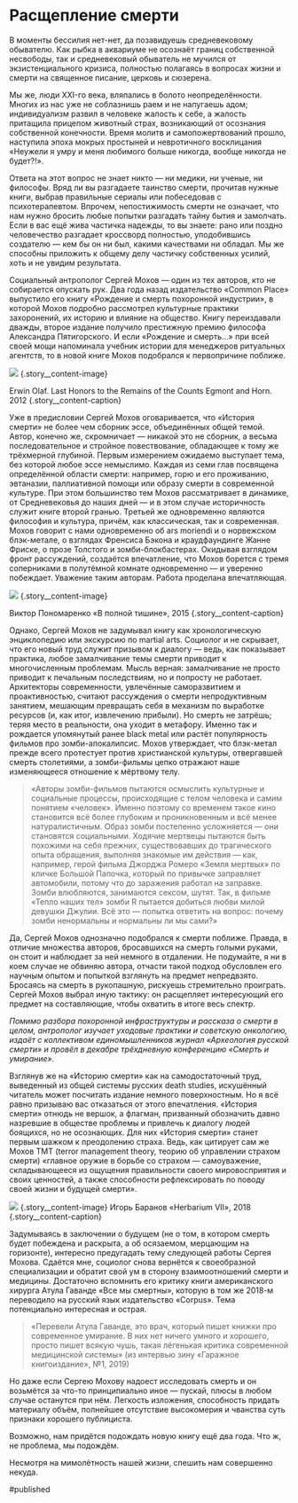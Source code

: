 
# Расщепление смерти

В моменты бессилия нет-нет, да позавидуешь средневековому обывателю. Как рыбка в аквариуме не осознаёт границ собственной несвободы, так и средневековый обыватель не мучился от экзистенциального кризиса, полностью полагаясь в вопросах жизни и смерти на священное писание, церковь и сюзерена.

Мы же, люди XXI-го века, вляпались в болото неопределённости. Многих из нас уже не соблазнишь раем и не напугаешь адом; индивидуализм развил в человеке жалость к себе, а жалость притащила прицепом животный страх, возникающий от осознания собственной конечности. Время молитв и самопожертвований прошло, наступила эпоха мокрых простыней и невротичного восклицания «Неужели я умру и меня любимого больше никогда, вообще никогда не будет?!».

Ответа на этот вопрос не знает никто — ни медики, ни ученые, ни философы. Вряд ли вы разгадаете таинство смерти, прочитав нужные книги, выбрав правильные сериалы или побеседовав с психотерапевтом. Впрочем, непостижимость смерти не означает, что нам нужно бросить любые попытки разгадать тайну бытия и замолчать. Если в вас ещё жива частичка надежды, то вы знаете: рано или поздно человечество разгадает кроссворд полностью, уподобившись создателю — кем бы он ни был, какими качествами ни обладал. Мы же способны приложить к общему делу частичку собственных усилий, хоть и не увидим результата.

Социальный антрополог Сергей Мохов — один из тех авторов, кто не собирается опускать рук. Два года назад издательство «Common Place» выпустило его книгу «Рождение и смерть похоронной индустрии», в которой Мохов подробно рассмотрел культурные практики захоронений, их историю и влияние на общество. Книгу переиздавали дважды, второе издание получило престижную премию философа Александра Пятигорского. И если «Рождение и смерть…» при всей своей мощи напоминала учебник истории для менеджеров ритуальных агентств, то в новой книге Мохов подобрался к первопричине поближе. 

![][image-1] {.story\_\_content-image}

Erwin Olaf. Last Honors to the Remains of the Counts Egmont and Horn. 2012 {.story\_\_content-caption}

Уже в предисловии Сергей Мохов оговаривается, что «История смерти» не более чем сборник эссе, объединённых общей темой. Автор, конечно же, скромничает — никакой это не сборник, а весьма последовательное и стройное повествование, обладающее к тому же трёхмерной глубиной. Первым измерением ожидаемо выступает тема, без которой любое эссе немыслимо. Каждая из семи глав посвящена определённой области смерти: например, горю и его проживанию, эвтаназии, паллиативной помощи или образу смерти в современной культуре. При этом большинство тем Мохов рассматривает в динамике, от Средневековья до наших дней — и в этом случае историчность служит книге второй гранью. Третьей же одновременно являются философия и культура, причём, как классическая, так и современная. Мохов говорит с нами одновременно об ars moriendi и о норвежском блэк-метале, о взглядах Френсиса Бэкона и краудфаундинге Жанне Фриске, о прозе Толстого и зомби-блокбастерах. Окидывая взглядом фронт рассуждений, создаётся впечатление, что Мохов борется с тремя соперниками в полутёмной комнате одновременно — и уверенно побеждает. Уважение таким авторам. Работа проделана впечатляющая.

![][image-2] {.story\_\_content-image}

Виктор Пономаренко «В полной тишине», 2015 {.story\_\_content-caption}

Однако, Сергей Мохов не задумывал книгу как хронологическую энциклопедию или экскурсию по martial arts. Социолог и не скрывает, что его новый труд служит призывом к диалогу — ведь, как показывает практика, любое замалчивание темы смерти приводит к многочисленным проблемам. Мысль верная: замалчивание не просто приводит к печальным последствиям, но и попросту не работает. Архитекторы современности, увлечённые саморазвитием и проактивностью, считают рассуждения о смерти непродуктивным занятием, мешающим превращать себя в механизм по выработке ресурсов (и, как итог, извлечению прибыли). Но смерть не затрёшь; теряя место в реальности, она уходит в метафору. Именно так и рождается упомянутый ранее black metal или растёт популярность фильмов про зомби-апокалипсис. Мохов утверждает, что блэк-метал прежде всего протестует против христианской культуры, отвергавшей смерть столетиями, а зомби-фильмы цепко отражают наше изменяющееся отношение к мёртвому телу.

> «Авторы зомби-фильмов пытаются осмыслить культурные и социальные процессы, происходящие с телом человека и самим понятием «человек». Именно поэтому со временем такое кино становится всё более глубоким и проникновенным и всё менее натуралистичным. Образ зомби постепенно усложняется — они становятся социальными. Ходячие мертвецы пытаются быть похожими на себя прежних, существовавших до трагического опыта обращения, выполняя знакомые им действия — как, например, герой фильма Джорджа Ромеро «Земля мертвых» по кличке Большой Папочка, который по привычке заправляет автомобили, потому что до заражения работал на заправке. Зомби влюбляются, занимаются сексом, шутят. Так, в фильме «Тепло наших тел» зомби R пытается добиться любви милой девушки Джулии. Всё это — попытка ответить на вопрос: почему зомби ненормальны и нормальны ли мы сами?»

Да, Сергей Мохов однозначно подобрался к смерти поближе. Правда, в отличие множества авторов, бросавшихся на смерть голыми руками, он стоит и наблюдает за ней немного в отдалении. Не подумайте, я ни в коем случае не обвиняю автора, отчасти такой подход обусловлен его научным опытом и попыткой взглянуть на предмет непредвзято. Бросаясь на смерть в рукопашную, рискуешь стремительно проиграть. Сергей Мохов выбрал иную тактику: он расщепляет интересующий его предмет на составляющие, чтобы охватить в итоге весь спектр. 

_Помимо разбора похоронной инфраструктуры и рассказа о смерти в целом, антрополог изучает уходовые практики и советскую онкологию, издаёт с коллективом единомышленников журнал «Археология русской смерти» и провёл в декабре трёхдневную конференцию «Смерть и умирание»._

Взглянув же на «Историю смерти» как на самодостаточный труд, выведенный из общей системы русских death studies, искушённый читатель может посчитать издание немного поверхностным. Но я всё равно призываю вас отказаться от этого впечатления. «История смерти» отнюдь не вершок, а флагман, призванный обозначить давно назревшие в обществе проблемы и привлечь к диалогу людей боящихся, но не осознающих. Для них «История смерти» станет первым шажком к преодолению страха. Ведь, как цитирует сам же Мохов TMT (terror management theory, теорию об управлении страхом смерти) «главное оружие в борьбе со страхом — самоуважение, складывающееся из ощущения правильности своего мировосприятия и своих ценностей, а также способности рефлексировать по поводу своей жизни и будущей смерти».

![][image-3] {.story\_\_content-image}
Игорь Баранов «Herbarium VII», 2018 {.story\_\_content-caption}

Задумываясь в заключении о будущем (не о том, в котором смерть будет побеждена и раскрыта, а об осязаемом, мерцающим на горизонте), интересно предугадать тему следующей работы Сергея Мохова. Сдаётся мне, социолог снова вернётся к своеобразной специализации и обратит свой ум в сторону взаимоотношений смерти и медицины. Достаточно вспомнить его критику книги американского хирурга Атула Гаванде «Все мы смертны», которую в том же 2018-м переводило на русский язык издательство «Corpus». Тема потенциально интересная и острая.

>    «Перевели Атула Гаванде, это врач, который пишет книжки про современное умирание. В них нет ничего умного и хорошего, просто пишет всякую чушь, такая лёгенькая критика современной медицинской системы» (из интервью зину «Гаражное книгоиздание», №1, 2019)

Но даже если Сергею Мохову надоест исследовать смерть и он возьмётся за что-то принципиально иное — пускай, плюсы в любом случае останутся при нём. Легкость изложения, способность придать материалу объём, полнейшее отсутствие высокомерия и чванства суть признаки хорошего публициста.

Возможно, нам придётся подождать новую книгу ещё два года. Что ж, не проблема, мы подождём.

Несмотря на мимолётность нашей жизни, спешить нам совершенно некуда.

[image-1]:	https://valentinagurarie.files.wordpress.com/2016/03/erwin-olaf.jpg
[image-2]:	https://shop.erarta.com/opencms/export/sites/erarta/.content/images/pictures/RP03022017001.jpg
[image-3]:	https://shop.erarta.com/opencms/export/sites/erarta/.content/images/pictures/Y17062019006.jpg

#published